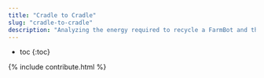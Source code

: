 ```yaml
---
title: "Cradle to Cradle"
slug: "cradle-to-cradle"
description: "Analyzing the energy required to recycle a FarmBot and the associated footprint"
---
```


* toc
{:toc}

{% include contribute.html %}
